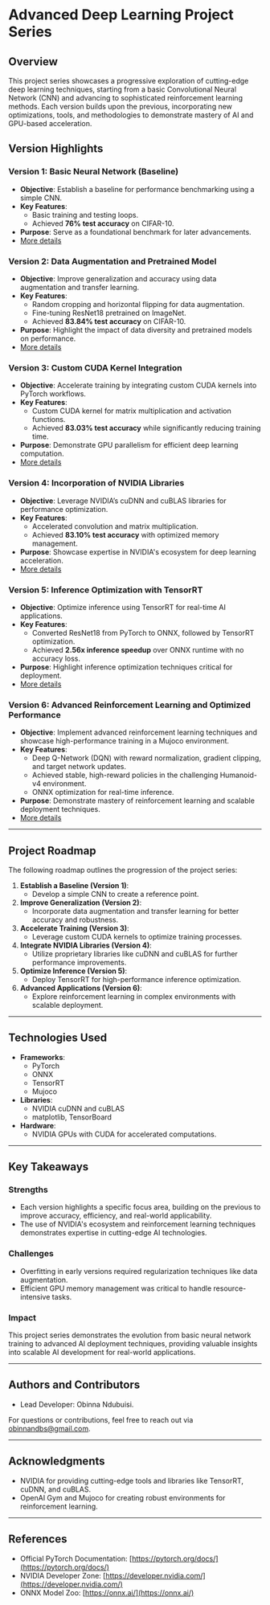 # **Advanced Deep Learning Project Series**

## **Overview**

This project series showcases a progressive exploration of cutting-edge deep learning techniques, starting from a basic Convolutional Neural Network (CNN) and advancing to sophisticated reinforcement learning methods. Each version builds upon the previous, incorporating new optimizations, tools, and methodologies to demonstrate mastery of AI and GPU-based acceleration.

## **Version Highlights**

### **Version 1: Basic Neural Network (Baseline)**
- **Objective**: Establish a baseline for performance benchmarking using a simple CNN.
- **Key Features**:
  - Basic training and testing loops.
  - Achieved **76% test accuracy** on CIFAR-10.
- **Purpose**: Serve as a foundational benchmark for later advancements.
- [More details](https://github.com/ObinnaNdbs/NVIDIA-Optimized-Neural-Network-Evolution-Framework/blob/main/Version_1/README.md)

### **Version 2: Data Augmentation and Pretrained Model**
- **Objective**: Improve generalization and accuracy using data augmentation and transfer learning.
- **Key Features**:
  - Random cropping and horizontal flipping for data augmentation.
  - Fine-tuning ResNet18 pretrained on ImageNet.
  - Achieved **83.84% test accuracy** on CIFAR-10.
- **Purpose**: Highlight the impact of data diversity and pretrained models on performance.
- [More details](https://github.com/ObinnaNdbs/NVIDIA-Optimized-Neural-Network-Evolution-Framework/blob/main/Version_2/README.md)

### **Version 3: Custom CUDA Kernel Integration**
- **Objective**: Accelerate training by integrating custom CUDA kernels into PyTorch workflows.
- **Key Features**:
  - Custom CUDA kernel for matrix multiplication and activation functions.
  - Achieved **83.03% test accuracy** while significantly reducing training time.
- **Purpose**: Demonstrate GPU parallelism for efficient deep learning computation.
- [More details](https://github.com/ObinnaNdbs/NVIDIA-Optimized-Neural-Network-Evolution-Framework/blob/main/Version_3/README.md)

### **Version 4: Incorporation of NVIDIA Libraries**
- **Objective**: Leverage NVIDIA’s cuDNN and cuBLAS libraries for performance optimization.
- **Key Features**:
  - Accelerated convolution and matrix multiplication.
  - Achieved **83.10% test accuracy** with optimized memory management.
- **Purpose**: Showcase expertise in NVIDIA's ecosystem for deep learning acceleration.
- [More details](https://github.com/ObinnaNdbs/NVIDIA-Optimized-Neural-Network-Evolution-Framework/blob/main/Version_4/README.md)

### **Version 5: Inference Optimization with TensorRT**
- **Objective**: Optimize inference using TensorRT for real-time AI applications.
- **Key Features**:
  - Converted ResNet18 from PyTorch to ONNX, followed by TensorRT optimization.
  - Achieved **2.56x inference speedup** over ONNX runtime with no accuracy loss.
- **Purpose**: Highlight inference optimization techniques critical for deployment.
- [More details](https://github.com/ObinnaNdbs/NVIDIA-Optimized-Neural-Network-Evolution-Framework/blob/main/Version_5/README.md)

### **Version 6: Advanced Reinforcement Learning and Optimized Performance**
- **Objective**: Implement advanced reinforcement learning techniques and showcase high-performance training in a Mujoco environment.
- **Key Features**:
  - Deep Q-Network (DQN) with reward normalization, gradient clipping, and target network updates.
  - Achieved stable, high-reward policies in the challenging Humanoid-v4 environment.
  - ONNX optimization for real-time inference.
- **Purpose**: Demonstrate mastery of reinforcement learning and scalable deployment techniques.
- [More details](https://github.com/ObinnaNdbs/NVIDIA-Optimized-Neural-Network-Evolution-Framework/blob/main/Version_6/README.md)

---

## **Project Roadmap**

The following roadmap outlines the progression of the project series:
1. **Establish a Baseline (Version 1)**:
   - Develop a simple CNN to create a reference point.
2. **Improve Generalization (Version 2)**:
   - Incorporate data augmentation and transfer learning for better accuracy and robustness.
3. **Accelerate Training (Version 3)**:
   - Leverage custom CUDA kernels to optimize training processes.
4. **Integrate NVIDIA Libraries (Version 4)**:
   - Utilize proprietary libraries like cuDNN and cuBLAS for further performance improvements.
5. **Optimize Inference (Version 5)**:
   - Deploy TensorRT for high-performance inference optimization.
6. **Advanced Applications (Version 6)**:
   - Explore reinforcement learning in complex environments with scalable deployment.

---

## **Technologies Used**

- **Frameworks**:
  - PyTorch
  - ONNX
  - TensorRT
  - Mujoco
- **Libraries**:
  - NVIDIA cuDNN and cuBLAS
  - matplotlib, TensorBoard
- **Hardware**:
  - NVIDIA GPUs with CUDA for accelerated computations.

---

## **Key Takeaways**

### **Strengths**
- Each version highlights a specific focus area, building on the previous to improve accuracy, efficiency, and real-world applicability.
- The use of NVIDIA's ecosystem and reinforcement learning techniques demonstrates expertise in cutting-edge AI technologies.

### **Challenges**
- Overfitting in early versions required regularization techniques like data augmentation.
- Efficient GPU memory management was critical to handle resource-intensive tasks.

### **Impact**
This project series demonstrates the evolution from basic neural network training to advanced AI deployment techniques, providing valuable insights into scalable AI development for real-world applications.

---

## **Authors and Contributors**
- Lead Developer: Obinna Ndubuisi.

For questions or contributions, feel free to reach out via obinnandbs@gmail.com.

---

## **Acknowledgments**
- NVIDIA for providing cutting-edge tools and libraries like TensorRT, cuDNN, and cuBLAS.
- OpenAI Gym and Mujoco for creating robust environments for reinforcement learning.

---

## **References**
- Official PyTorch Documentation: [https://pytorch.org/docs/](https://pytorch.org/docs/)
- NVIDIA Developer Zone: [https://developer.nvidia.com/](https://developer.nvidia.com/)
- ONNX Model Zoo: [https://onnx.ai/](https://onnx.ai/)
